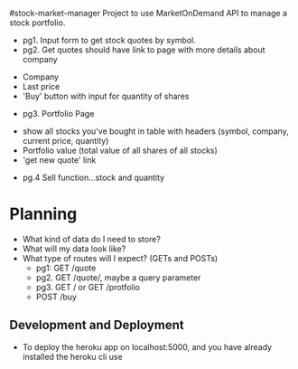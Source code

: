 #stock-market-manager
Project to use MarketOnDemand API to manage a stock portfolio.

* pg1. Input form to get stock quotes by symbol.
* pg2. Get quotes should have link to page with more details about company
 - Company
 - Last price
 - 'Buy' button with input for quantity of shares
* pg3. Portfolio Page
 - show all stocks you've bought in table with headers (symbol, company,
   current price, quantity)
 - Portfolio value (total value of all shares of all stocks)
 - 'get new quote' link
* pg.4 Sell function...stock and quantity

# Planning
* What kind of data do I need to store?
* What will my data look like?
* What type of routes will I expect? (GETs and POSTs)
  - pg1: GET /quote
  - pg2. GET /quote/<symbol>, maybe a query parameter
  - pg3. GET / or GET /protfolio
  - POST /buy


## Development and Deployment
* To deploy the heroku app on localhost:5000, and you have already
  installed the heroku cli use

```$ heroku local dev
